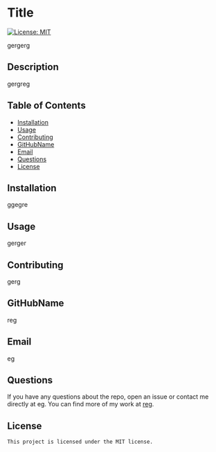 # Title

[![License: MIT](https://img.shields.io/badge/License-MIT-yellow.svg)](https://opensource.org/licenses/MIT)

gergerg

## Description

gergreg

## Table of Contents

- [Installation](#installation)
- [Usage](#usage)
- [Contributing](#contributing)
- [GitHubName](#githubname)
- [Email](#email)
- [Questions](#questions)
- [License](#license)

## Installation

ggegre

## Usage

gerger

## Contributing

gerg

## GitHubName

reg

## Email

eg

## Questions

If you have any questions about the repo, open an issue or contact me directly at eg. You can find more of my work at [reg](https://github.com/reg/).

## License

    This project is licensed under the MIT license.
